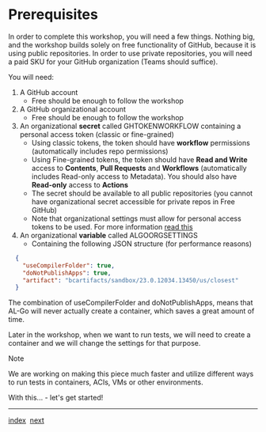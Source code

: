 # Prerequisites
In order to complete this workshop, you will need a few things. Nothing big, and the workshop builds solely on free functionality of GitHub, because it is using public repositories. In order to use private repositories, you will need a paid SKU for your GitHub organization (Teams should suffice).

You will need:
1. A GitHub account
   - Free should be enough to follow the workshop
1. A GitHub organizational account
   - Free should be enough to follow the workshop
1. An organizational **secret** called GHTOKENWORKFLOW containing a personal access token (classic or fine-grained)
   - Using classic tokens, the token should have **workflow** permissions (automatically includes repo permissions)
   - Using Fine-grained tokens, the token should have **Read and Write** access to **Contents**, **Pull Requests** and **Workflows** (automatically includes Read-only access to Metadata). You should also have **Read-only** access to **Actions**
   - The secret should be available to all public repositories (you cannot have organizational secret accessible for private repos in Free GitHub)
   - Note that organizational settings must allow for personal access tokens to be used. For more information [read this](https://github.com/microsoft/AL-Go/blob/main/Scenarios/UpdateAlGoSystemFiles.md)
1. An organizational **variable** called ALGOORGSETTINGS
   - Containing the following JSON structure (for performance reasons)

```json
  {
    "useCompilerFolder": true,
    "doNotPublishApps": true,
    "artifact": "bcartifacts/sandbox/23.0.12034.13450/us/closest"
  }
```

The combination of useCompilerFolder and doNotPublishApps, means that AL-Go will never actually create a container, which saves a great amount of time.

Later in the workshop, when we want to run tests, we will need to create a container and we will change the settings for that purpose.

> [!NOTE]
> We are working on making this piece much faster and utilize different ways to run tests in containers, ACIs, VMs or other environments.

With this... - let's get started!

---
[index](Index.md)&nbsp;&nbsp;[next](GetStarted.md)
